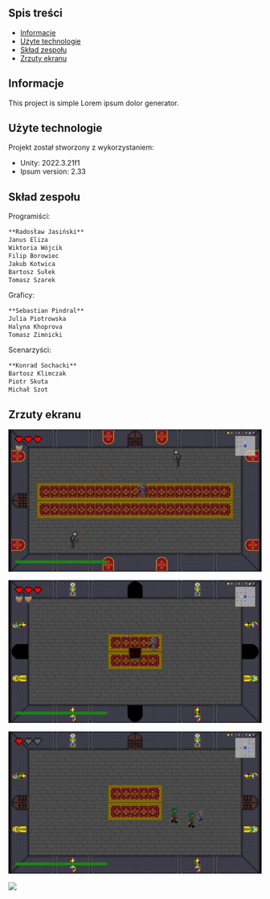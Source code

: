## Spis treści
* [Informacje](#informacje)
* [Użyte technologie](#użyte-technologie)
* [Skład zespołu](#skład-zespołu)
* [Zrzuty ekranu](#zrzuty-ekranu)

## Informacje
This project is simple Lorem ipsum dolor generator.
	
## Użyte technologie
Projekt został stworzony z wykorzystaniem:
* Unity: 2022.3.21f1
* Ipsum version: 2.33

## Skład zespołu

Programiści:
```
**Radosław Jasiński**
Janus Eliza
Wiktoria Wójcik
Filip Borowiec
Jakub Kotwica
Bartosz Sułek
Tomasz Szarek
```

Graficy:
```
**Sebastian Pindral**
Julia Piotrowska
Halyna Khoprova
Tomasz Zimnicki
```

Scenarzyści:
```
**Konrad Sochacki**
Bartosz Klimczak
Piotr Skuta
Michał Szot
```

## Zrzuty ekranu 

![](https://github.com/Pskuta/test/blob/main/ss1.jpg)

![](https://github.com/Pskuta/test/blob/main/ss2.jpg)

![](https://github.com/Pskuta/test/blob/main/ss3.jpg)

![](https://github.com/Pskuta/test/blob/main/ss4.jpg)









